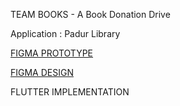 TEAM BOOKS - A Book Donation Drive



Application : Padur Library



[FIGMA PROTOTYPE](https://www.figma.com/proto/Fv6wcctY3J11ezRB2RmroE/Team-Books?node-id=34-2&p=f&t=KFhHW0Cm7gdyYnaS-1&scaling=scale-down&content-scaling=fixed&page-id=0%3A1&starting-point-node-id=34%3A2)

[FIGMA DESIGN](https://www.figma.com/design/Fv6wcctY3J11ezRB2RmroE/Team-Books?node-id=0-1&p=f&t=oAgfvVdr4Tn1pqvt-0)



FLUTTER IMPLEMENTATION 
